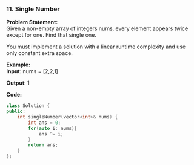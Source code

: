 ### 11. Single Number

**Problem Statement:** <br/>
Given a non-empty array of integers nums, every element appears twice except for one. Find that single one.

You must implement a solution with a linear runtime complexity and use only constant extra space.

**Example:** <br/>
**Input**: nums = [2,2,1]

**Output**: 1


**Code:** <br/>
```cpp
class Solution {
public:
    int singleNumber(vector<int>& nums) {
        int ans = 0;
        for(auto i: nums){
            ans ^= i;
        }
        return ans;
    }
};
```